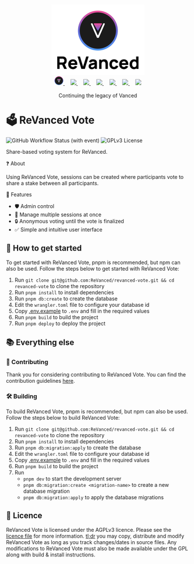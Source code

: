 <p align="center">
  <picture>
    <source
      width="256px"
      media="(prefers-color-scheme: dark)"
      srcset="assets/revanced-headline/revanced-headline-vertical-dark.svg"
    >
    <img 
      width="256px"
      src="assets/revanced-headline/revanced-headline-vertical-light.svg"
    >
  </picture>
  <br>
  <a href="https://revanced.app/">
     <picture>
         <source height="24px" media="(prefers-color-scheme: dark)" srcset="assets/revanced-logo/revanced-logo.svg" />
         <img height="24px" src="assets/revanced-logo/revanced-logo.svg" />
     </picture>
   </a>&nbsp;&nbsp;&nbsp;
   <a href="https://github.com/ReVanced">
       <picture>
           <source height="24px" media="(prefers-color-scheme: dark)" srcset="https://i.ibb.co/dMMmCrW/Git-Hub-Mark.png" />
           <img height="24px" src="https://i.ibb.co/9wV3HGF/Git-Hub-Mark-Light.png" />
       </picture>
   </a>&nbsp;&nbsp;&nbsp;
   <a href="http://revanced.app/discord">
       <picture>
           <source height="24px" media="(prefers-color-scheme: dark)" srcset="https://user-images.githubusercontent.com/13122796/178032563-d4e084b7-244e-4358-af50-26bde6dd4996.png" />
           <img height="24px" src="https://user-images.githubusercontent.com/13122796/178032563-d4e084b7-244e-4358-af50-26bde6dd4996.png" />
       </picture>
   </a>&nbsp;&nbsp;&nbsp;
   <a href="https://reddit.com/r/revancedapp">
       <picture>
           <source height="24px" media="(prefers-color-scheme: dark)" srcset="https://user-images.githubusercontent.com/13122796/178032351-9d9d5619-8ef7-470a-9eec-2744ece54553.png" />
           <img height="24px" src="https://user-images.githubusercontent.com/13122796/178032351-9d9d5619-8ef7-470a-9eec-2744ece54553.png" />
       </picture>
   </a>&nbsp;&nbsp;&nbsp;
   <a href="https://t.me/app_revanced">
      <picture>
         <source height="24px" media="(prefers-color-scheme: dark)" srcset="https://user-images.githubusercontent.com/13122796/178032213-faf25ab8-0bc3-4a94-a730-b524c96df124.png" />
         <img height="24px" src="https://user-images.githubusercontent.com/13122796/178032213-faf25ab8-0bc3-4a94-a730-b524c96df124.png" />
      </picture>
   </a>&nbsp;&nbsp;&nbsp;
   <a href="https://x.com/revancedapp">
      <picture>
         <source media="(prefers-color-scheme: dark)" srcset="https://user-images.githubusercontent.com/93124920/270180600-7c1b38bf-889b-4d68-bd5e-b9d86f91421a.png">
         <img height="24px" src="https://user-images.githubusercontent.com/93124920/270108715-d80743fa-b330-4809-b1e6-79fbdc60d09c.png" />
      </picture>
   </a>&nbsp;&nbsp;&nbsp;
   <a href="https://www.youtube.com/@ReVanced">
      <picture>
         <source height="24px" media="(prefers-color-scheme: dark)" srcset="https://user-images.githubusercontent.com/13122796/178032714-c51c7492-0666-44ac-99c2-f003a695ab50.png" />
         <img height="24px" src="https://user-images.githubusercontent.com/13122796/178032714-c51c7492-0666-44ac-99c2-f003a695ab50.png" />
     </picture>
   </a>
   <br>
   <br>
   Continuing the legacy of Vanced
</p>

# 🗳️ ReVanced Vote

![GitHub Workflow Status (with event)](https://img.shields.io/github/actions/workflow/status/ReVanced/revanced-vote/deploy.yml)
![GPLv3 License](https://img.shields.io/badge/License-GPL%20v3-yellow.svg)

Share-based voting system for ReVanced.

❓ About

Using ReVanced Vote, sessions can be created where participants vote to share a stake between all participants.

💪 Features

- 🛡️ Admin control
- 🔢 Manage multiple sessions at once
- 🔒 Anonymous voting until the vote is finalized
- ✅ Simple and intuitive user interface

## 🚀 How to get started

To get started with ReVanced Vote, pnpm is recommended, but npm can also be used.
Follow the steps below to get started with ReVanced Vote:

1. Run `git clone git@github.com:ReVanced/revanced-vote.git && cd revanced-vote` to clone the repository
2. Run `pnpm install` to install dependencies
3. Run `pnpm db:create` to create the database
4. Edit the `wrangler.toml` file to configure your database id
5. Copy [.env.example](.env.example) to `.env` and fill in the required values
6. Run `pnpm build` to build the project
7. Run `pnpm deploy` to deploy the project

## 📚 Everything else

### 📙 Contributing

Thank you for considering contributing to ReVanced Vote. You can find the contribution
guidelines [here](CONTRIBUTING.md).

### 🛠️ Building

To build ReVanced Vote, pnpm is recommended, but npm can also be used.
Follow the steps below to build ReVanced Vote:

1. Run `git clone git@github.com:ReVanced/revanced-vote.git && cd revanced-vote` to clone the repository
2. Run `pnpm install` to install dependencies
3. Run `pnpm db:migration:apply` to create the database
4. Edit the `wrangler.toml` file to configure your database id
5. Copy [.env.example](.env.example) to `.env` and fill in the required values
6. Run `pnpm build` to build the project
7. Run
   - `pnpm dev` to start the development server
   - `pnpm db:migration:create <migration-name>` to create a new database migration
   - `pnpm db:migration:apply` to apply the database migrations

## 📜 Licence

ReVanced Vote is licensed under the AGPLv3 licence. Please see the [licence file](LICENSE) for more information.
[tl;dr](https://www.tldrlegal.com/license/gnu-affero-general-public-license-v3-agpl-3-0) you may copy, distribute and
modify ReVanced Vote as long as you track changes/dates in source files.
Any modifications to ReVanced Vote must also be made available under the GPL along with build & install instructions.
